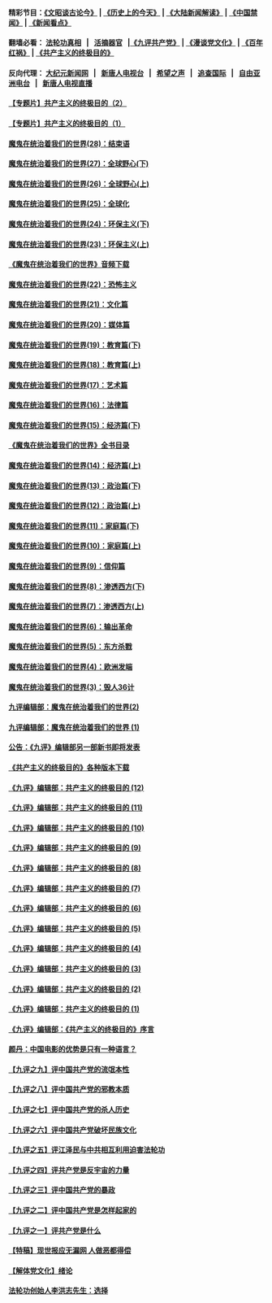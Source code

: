 #### 精彩节目：[《文昭谈古论今》](http://155.138.205.71/wenzhao) | [《历史上的今天》](http://155.138.205.71/today-in-history) | [《大陆新闻解读》](http://155.138.205.71/ntdtv-comedy) | [《中国禁闻》](http://155.138.205.71/ntdtv-news) | [《新闻看点》](http://155.138.205.71/news-insight) 

 #### 翻墙必看： [法轮功真相](http://155.138.205.71:10000/videos/truth.html) &nbsp;&nbsp;|&nbsp;&nbsp; [活摘器官](http://155.138.205.71:10000/videos/res/Organs/) &nbsp;&nbsp;|[《九评共产党》](http://155.138.205.71:10000/videos/jiuping) | [《漫谈党文化》](http://155.138.205.71:10000/videos/mtdwh) | [《百年红祸》](http://155.138.205.71:10000/videos/bnhh) | [《共产主义的终极目的》](http://155.138.205.71:10000/videos/res/zjmd) 

 #### 反向代理： [大纪元新闻网](http://155.138.205.71:10080/) &nbsp;&nbsp;|&nbsp;&nbsp; [新唐人电视台](http://155.138.205.71:8000/) &nbsp;&nbsp;|&nbsp;&nbsp; [希望之声](http://155.138.205.71:8200/) &nbsp;&nbsp;|&nbsp;&nbsp; [追查国际](http://155.138.205.71:10010/) &nbsp;&nbsp;|&nbsp;&nbsp; [自由亚洲电台](http://155.138.205.71:9800/) &nbsp;&nbsp;|&nbsp;&nbsp; [新唐人电视直播](http://155.138.205.71/) 

#### [【专题片】共产主义的终极目的（2）](../pages/nsc422/n11061941.md?t=03010636) 

#### [【专题片】共产主义的终极目的（1）](../pages/nsc422/n11047728.md?t=03010636) 

#### [魔鬼在统治着我们的世界(28)：结束语](../pages/nsc422/n10936246.md?t=03010636) 

#### [魔鬼在统治着我们的世界(27)：全球野心(下)](../pages/nsc422/n10928319.md?t=03010636) 

#### [魔鬼在统治着我们的世界(26)：全球野心(上)](../pages/nsc422/n10900318.md?t=03010636) 

#### [魔鬼在统治着我们的世界(25)：全球化](../pages/nsc422/n10788205.md?t=03010636) 

#### [魔鬼在统治着我们的世界(24)：环保主义(下)](../pages/nsc422/n10695307.md?t=03010636) 

#### [魔鬼在统治着我们的世界(23)：环保主义(上)](../pages/nsc422/n10688613.md?t=03010636) 

#### [《魔鬼在统治着我们的世界》音频下载](../pages/nsc422/n10635553.md?t=03010636) 

#### [魔鬼在统治着我们的世界(22)：恐怖主义](../pages/nsc422/n10614727.md?t=03010636) 

#### [魔鬼在统治着我们的世界(21)：文化篇](../pages/nsc422/n10597706.md?t=03010636) 

#### [魔鬼在统治着我们的世界(20)：媒体篇](../pages/nsc422/n10586579.md?t=03010636) 

#### [魔鬼在统治着我们的世界(19)：教育篇(下)](../pages/nsc422/n10564808.md?t=03010636) 

#### [魔鬼在统治着我们的世界(18)：教育篇(上)](../pages/nsc422/n10526970.md?t=03010636) 

#### [魔鬼在统治着我们的世界(17)：艺术篇](../pages/nsc422/n10499093.md?t=03010636) 

#### [魔鬼在统治着我们的世界(16)：法律篇](../pages/nsc422/n10485969.md?t=03010636) 

#### [魔鬼在统治着我们的世界(15)：经济篇(下)](../pages/nsc422/n10469975.md?t=03010636) 

#### [《魔鬼在统治着我们的世界》全书目录](../pages/nsc422/n10464261.md?t=03010636) 

#### [魔鬼在统治着我们的世界(14)：经济篇(上)](../pages/nsc422/n10457370.md?t=03010636) 

#### [魔鬼在统治着我们的世界(13)：政治篇(下)](../pages/nsc422/n10448270.md?t=03010636) 

#### [魔鬼在统治着我们的世界(12)：政治篇(上)](../pages/nsc422/n10444576.md?t=03010636) 

#### [魔鬼在统治着我们的世界(11)：家庭篇(下)](../pages/nsc422/n10440961.md?t=03010636) 

#### [魔鬼在统治着我们的世界(10)：家庭篇(上)](../pages/nsc422/n10435448.md?t=03010636) 

#### [魔鬼在统治着我们的世界(9)：信仰篇](../pages/nsc422/n10432159.md?t=03010636) 

#### [魔鬼在统治着我们的世界(8)：渗透西方(下)](../pages/nsc422/n10429603.md?t=03010636) 

#### [魔鬼在统治着我们的世界(7)：渗透西方(上)](../pages/nsc422/n10426013.md?t=03010636) 

#### [魔鬼在统治着我们的世界(6)：输出革命](../pages/nsc422/n10421536.md?t=03010636) 

#### [魔鬼在统治着我们的世界(5)：东方杀戮](../pages/nsc422/n10417707.md?t=03010636) 

#### [魔鬼在统治着我们的世界(4)：欧洲发端](../pages/nsc422/n10414890.md?t=03010636) 

#### [魔鬼在统治着我们的世界(3)：毁人36计](../pages/nsc422/n10411583.md?t=03010636) 

#### [九评编辑部：魔鬼在统治着我们的世界(2)](../pages/nsc422/n10410036.md?t=03010636) 

#### [九评编辑部：魔鬼在统治着我们的世界 (1)](../pages/nsc422/n10406825.md?t=03010636) 

#### [公告：《九评》编辑部另一部新书即将发表](../pages/nsc422/n10405104.md?t=03010636) 

#### [《共产主义的终极目的》各种版本下载](../pages/nsc422/n10022138.md?t=03010636) 

#### [《九评》编辑部：共产主义的终极目的 (12)](../pages/nsc422/n9933272.md?t=03010636) 

#### [《九评》编辑部：共产主义的终极目的 (11)](../pages/nsc422/n9924973.md?t=03010636) 

#### [《九评》编辑部：共产主义的终极目的 (10)](../pages/nsc422/n9920883.md?t=03010636) 

#### [《九评》编辑部：共产主义的终极目的 (9)](../pages/nsc422/n9916363.md?t=03010636) 

#### [《九评》编辑部：共产主义的终极目的 (8)](../pages/nsc422/n9912488.md?t=03010636) 

#### [《九评》编辑部：共产主义的终极目的 (7)](../pages/nsc422/n9901176.md?t=03010636) 

#### [《九评》编辑部：共产主义的终极目的 (6)](../pages/nsc422/n9899359.md?t=03010636) 

#### [《九评》编辑部：共产主义的终极目的 (5)](../pages/nsc422/n9893174.md?t=03010636) 

#### [《九评》编辑部：共产主义的终极目的 (4)](../pages/nsc422/n9891246.md?t=03010636) 

#### [《九评》编辑部：共产主义的终极目的 (3)](../pages/nsc422/n9879879.md?t=03010636) 

#### [《九评》编辑部：共产主义的终极目的 (2)](../pages/nsc422/n9876205.md?t=03010636) 

#### [《九评》编辑部：共产主义的终极目的 (1)](../pages/nsc422/n9865857.md?t=03010636) 

#### [《九评》编辑部：《共产主义的终极目的》序言](../pages/nsc422/n9862666.md?t=03010636) 

#### [颜丹：中国电影的优势是只有一种语言？](../pages/nsc422/n9583062.md?t=03010636) 

#### [【九评之九】评中国共产党的流氓本性](../pages/nsc422/n737542.md?t=03010636) 

#### [【九评之八】评中国共产党的邪教本质](../pages/nsc422/n735942.md?t=03010636) 

#### [【九评之七】评中国共产党的杀人历史](../pages/nsc422/n733806.md?t=03010636) 

#### [【九评之六】评中国共产党破坏民族文化](../pages/nsc422/n731667.md?t=03010636) 

#### [【九评之五】评江泽民与中共相互利用迫害法轮功](../pages/nsc422/n730058.md?t=03010636) 

#### [【九评之四】评共产党是反宇宙的力量](../pages/nsc422/n727814.md?t=03010636) 

#### [【九评之三】评中国共产党的暴政](../pages/nsc422/n725597.md?t=03010636) 

#### [【九评之二】评中国共产党是怎样起家的](../pages/nsc422/n723946.md?t=03010636) 

#### [【九评之一】评共产党是什么](../pages/nsc422/n722529.md?t=03010636) 

#### [【特稿】现世报应无漏网 人做恶都得偿](../pages/nsc422/n4215167.md?t=03010636) 

#### [【解体党文化】绪论](../pages/nsc422/n1449356.md?t=03010636) 

#### [法轮功创始人李洪志先生：选择](../pages/nsc422/n3580738.md?t=03010636) 

